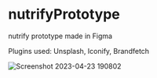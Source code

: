 # nutrifyPrototype

nutrify prototype made in Figma

Plugins used: Unsplash, Iconify, Brandfetch


![Screenshot 2023-04-23 190802](https://user-images.githubusercontent.com/80860409/233854199-69a038d3-5bd5-4679-b53d-b551526f7578.png)

